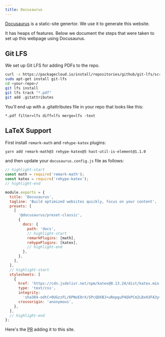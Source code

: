 ```yaml
---
title: Docusaurus
---
```


[Docusaurus](https://docusaurus.io/) is a static-site genertor. We use it to
generate this website.

It has heaps of features. Below we document the steps that were taken to set
up this webpage using Docusaurus.

## Git LFS

We set up Git LFS for adding PDFs to the repo.

```bash
curl -s https://packagecloud.io/install/repositories/github/git-lfs/script.deb.sh | sudo bash
sudo apt-get install git-lfs
cd <your-repo>/
git lfs install
git lfs track "*.pdf"
git add .gitattributes
```

You'll end up with a .gitattributes file in your repo that looks like this:

```text title=".gitattributes"
*.pdf filter=lfs diff=lfs merge=lfs -text
```

## LaTeX Support

First install `remark-math` and `rehype-katex` plugins:

```bash
yarn add remark-math@3 rehype-katex@5 hast-util-is-element@1.1.0
```

and then update your `docusaurus.config.js` file as follows:

```js title="docusaurus.config.js"
// highlight-start
const math = require('remark-math');
const katex = require('rehype-katex');
// highlight-end

module.exports = {
  title: 'Docusaurus',
  tagline: 'Build optimized websites quickly, focus on your content',
  presets: [
    [
      '@docusaurus/preset-classic',
      {
        docs: {
          path: 'docs',
          // highlight-start
          remarkPlugins: [math],
          rehypePlugins: [katex],
          // highlight-end
        },
      },
    ],
  ],
  // highlight-start
  stylesheets: [
    {
      href: 'https://cdn.jsdelivr.net/npm/katex@0.13.24/dist/katex.min.css',
      type: 'text/css',
      integrity:
        'sha384-odtC+0UGzzFL/6PNoE8rX/SPcQDXBJ+uRepguP4QkPCm2LBxH3FA3y+fKSiJ+AmM',
      crossorigin: 'anonymous',
    },
  ],
  // highlight-end
};
```

Here's the [PR](https://github.com/aminsaied/aminsaied.github.io/pull/2) adding it
to this site.